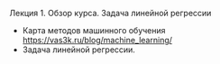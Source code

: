Лекция 1. Обзор курса. Задача линейной регрессии

* Карта методов машинного обучения https://vas3k.ru/blog/machine_learning/
* Задача линейной регрессии.  